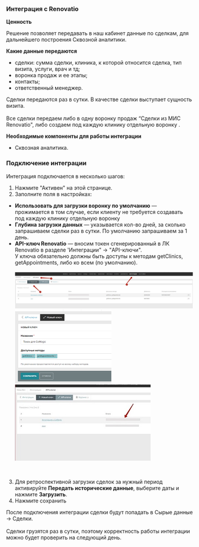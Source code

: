 ### Интеграция с Renovatio <br />  

**Ценность**   <br />  

Решение позволяет передавать в наш кабинет данные по сделкам, для дальнейшего построения Сквозной аналитики. <br />  

 **Какие данные передаются**  <br />    
- сделки: сумма сделки, клиника, к которой относится сделка, тип визита, услуги, врач и тд;  
- воронка продаж и ее этапы;  
- контакты;  
- ответственный менеджер. <br />  

Сделки передаются раз в сутки. В качестве сделки выступает сущность визита.  <br />  
Все сделки передаем либо в одну воронку продаж “Сделки из  МИС Renovatio", либо создаем под каждую клинику отдельную воронку .  <br />  

**Необходимые компоненты для работы интеграции** <br />    
- Сквозная аналитика. <br />  

### Подключение интеграции <br />  

Интеграция подключается в несколько шагов: <br />  

1. Нажмите "Активен" на этой странице. <br />  
2. Заполните поля в настройках: <br />
   
- **Использовать для загрузки воронку по умолчанию**  — прожимается в том случае, если клиенту не требуется создавать под каждую клинику отдельную воронку
- **Глубина загрузки данных**  — указывается кол-во дней, за сколько запрашиваем сделки раз в сутки. По умолчанию запрашиваем за 1 день.
- **API-ключ Renovatio**  — вносим токен сгенерированный в ЛК Renovatio в разделе 'Интеграции" →  "API-ключи".  
У ключа обязательно должны быть доступы к методам getClinics, getAppointments, либо ко всем (по умолчанию). <br />  
![image](renovatio_1.jpg) 
![image](renovatio_2.png)   
![image](renovatio_3.jpg) 
<br />  

3. Для ретроспективной загрузки сделок за нужный период активируйте **Передать исторические данные**, выберите даты и нажмите **Загрузить**. <br /> 
4. Нажмите сохранить <br />  

После подключения интеграции сделки будут попадать в  Сырые данные -> Сделки.  <br />  
Сделки грузятся раз в сутки, поэтому корректность работы интеграции можно будет проверить на следующий день. <br />  
